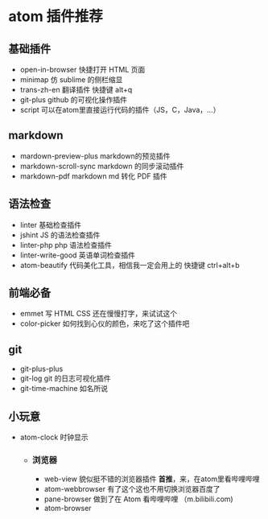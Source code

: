# atom 插件推荐

## 基础插件
+ open-in-browser 快捷打开 HTML 页面
+ minimap 仿 sublime 的侧栏缩显
+ trans-zh-en 翻译插件 快捷键 alt+q
+ git-plus github 的可视化操作插件
+ script 可以在atom里直接运行代码的插件（JS，C，Java，...）

## markdown
+ mardown-preview-plus markdown的预览插件
+ markdown-scroll-sync markdown 的同步滚动插件
+ markdown-pdf markdown md 转化 PDF 插件

## 语法检查
+ linter 基础检查插件
+ jshint JS 的语法检查插件
+ linter-php php 语法检查插件
+ linter-write-good 英语单词检查插件
+ atom-beautify 代码美化工具，相信我一定会用上的 快捷键 ctrl+alt+b

## 前端必备
+ emmet 写 HTML CSS 还在慢慢打字，来试试这个
+ color-picker 如何找到心仪的颜色，来吃了这个插件吧

## git
+ git-plus-plus
+ git-log git 的日志可视化插件
+ git-time-machine 如名所说

## 小玩意
+ atom-clock 时钟显示
    + ### 浏览器
        + web-view 貌似挺不错的浏览器插件 **首推**，来，在atom里看哔哩哔哩
        + atom-webbrowser 有了这个这也不用切换浏览器百度了
        + pane-browser 做到了在 Atom 看哔哩哔哩 （m.bilibili.com)
        + atom-browser
